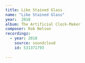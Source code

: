```yaml
---
title: Like Stained Glass
name: "Like Stained Glass"
year:  2018
album: The Artificial Clock-Maker
composer: Rob Nelson
recordingz:
  - year: 2018
    source: soundcloud
    id: 531371793
 
---
```


